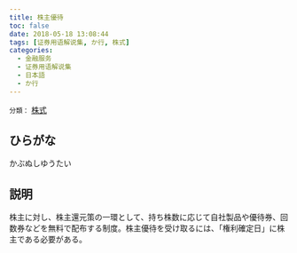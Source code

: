 ```yaml
---
title: 株主優待
toc: false
date: 2018-05-18 13:08:44
tags: [证券用语解说集, か行, 株式]
categories:
  - 金融服务
  - 证券用语解说集
  - 日本語
  - か行
---
```


`分類：` [株式](/tags/株式/)

## ひらがな

かぶぬしゆうたい

## 説明

株主に対し、株主還元策の一環として、持ち株数に応じて自社製品や優待券、回数券などを無料で配布する制度。株主優待を受け取るには、「権利確定日」に株主である必要がある。
